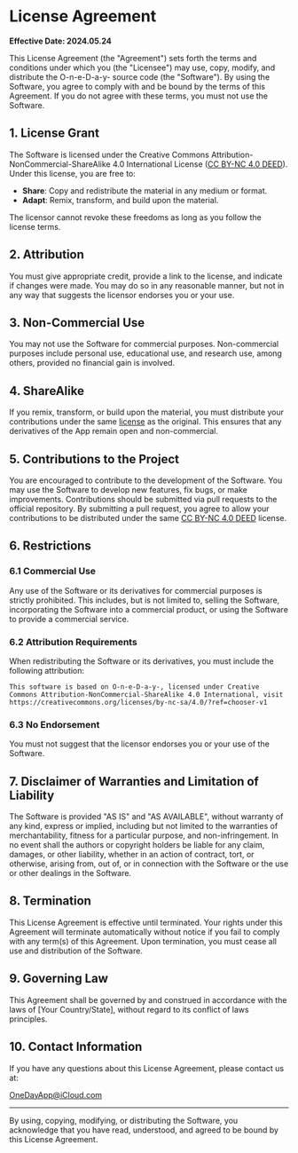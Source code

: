 # License Agreement

**Effective Date: 2024.05.24**

This License Agreement (the "Agreement") sets forth the terms and conditions under which you (the "Licensee") may use, copy, modify, and distribute the O-n-e-D-a-y- source code (the "Software"). By using the Software, you agree to comply with and be bound by the terms of this Agreement. If you do not agree with these terms, you must not use the Software.

## 1. License Grant
The Software is licensed under the Creative Commons Attribution-NonCommercial-ShareAlike 4.0 International License ([CC BY-NC 4.0 DEED](https://creativecommons.org/licenses/by-nc-sa/4.0/)). Under this license, you are free to:

- **Share**: Copy and redistribute the material in any medium or format.
- **Adapt**: Remix, transform, and build upon the material.

The licensor cannot revoke these freedoms as long as you follow the license terms.

## 2. Attribution
You must give appropriate credit, provide a link to the license, and indicate if changes were made. You may do so in any reasonable manner, but not in any way that suggests the licensor endorses you or your use.

## 3. Non-Commercial Use
You may not use the Software for commercial purposes. Non-commercial purposes include personal use, educational use, and research use, among others, provided no financial gain is involved.

## 4. ShareAlike
If you remix, transform, or build upon the material, you must distribute your contributions under the same [license](https://creativecommons.org/licenses/by-nc-sa/4.0/) as the original. This ensures that any derivatives of the App remain open and non-commercial.

## 5. Contributions to the Project
You are encouraged to contribute to the development of the Software. You may use the Software to develop new features, fix bugs, or make improvements. Contributions should be submitted via pull requests to the official repository. By submitting a pull request, you agree to allow your contributions to be distributed under the same [CC BY-NC 4.0 DEED](https://creativecommons.org/licenses/by-nc-sa/4.0/) license.

## 6. Restrictions
### 6.1 Commercial Use
Any use of the Software or its derivatives for commercial purposes is strictly prohibited. This includes, but is not limited to, selling the Software, incorporating the Software into a commercial product, or using the Software to provide a commercial service.

### 6.2 Attribution Requirements
When redistributing the Software or its derivatives, you must include the following attribution:

```
This software is based on O-n-e-D-a-y-, licensed under Creative Commons Attribution-NonCommercial-ShareAlike 4.0 International, visit https://creativecommons.org/licenses/by-nc-sa/4.0/?ref=chooser-v1
```

### 6.3 No Endorsement
You must not suggest that the licensor endorses you or your use of the Software.

## 7. Disclaimer of Warranties and Limitation of Liability
The Software is provided "AS IS" and "AS AVAILABLE", without warranty of any kind, express or implied, including but not limited to the warranties of merchantability, fitness for a particular purpose, and non-infringement. In no event shall the authors or copyright holders be liable for any claim, damages, or other liability, whether in an action of contract, tort, or otherwise, arising from, out of, or in connection with the Software or the use or other dealings in the Software.

## 8. Termination
This License Agreement is effective until terminated. Your rights under this Agreement will terminate automatically without notice if you fail to comply with any term(s) of this Agreement. Upon termination, you must cease all use and distribution of the Software.

## 9. Governing Law
This Agreement shall be governed by and construed in accordance with the laws of [Your Country/State], without regard to its conflict of laws principles.

## 10. Contact Information
If you have any questions about this License Agreement, please contact us at:

[OneDayApp@iCloud.com](mailto:OneDayApp@iCloud.com)

---

By using, copying, modifying, or distributing the Software, you acknowledge that you have read, understood, and agreed to be bound by this License Agreement.
